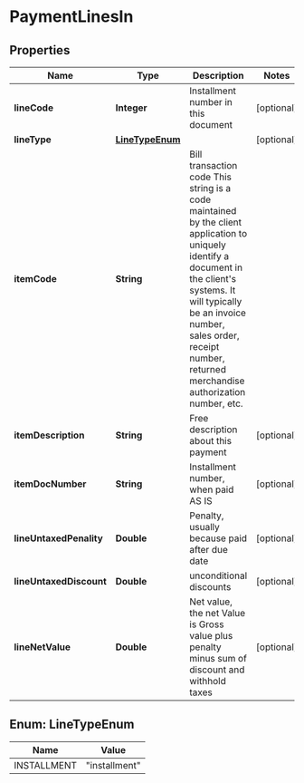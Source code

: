 
# PaymentLinesIn

## Properties
Name | Type | Description | Notes
------------ | ------------- | ------------- | -------------
**lineCode** | **Integer** | Installment number in this document |  [optional]
**lineType** | [**LineTypeEnum**](#LineTypeEnum) |  |  [optional]
**itemCode** | **String** | Bill transaction code This string is a code maintained by the client application to uniquely identify a document in the client&#39;s systems. It will typically be an invoice number, sales order, receipt number, returned merchandise authorization number, etc. | 
**itemDescription** | **String** | Free description about this payment |  [optional]
**itemDocNumber** | **String** | Installment number, when paid AS IS |  [optional]
**lineUntaxedPenality** | **Double** | Penalty, usually because paid after due date |  [optional]
**lineUntaxedDiscount** | **Double** | unconditional discounts |  [optional]
**lineNetValue** | **Double** | Net value, the net Value is Gross value plus penalty minus sum of discount and withhold taxes |  [optional]


<a name="LineTypeEnum"></a>
## Enum: LineTypeEnum
Name | Value
---- | -----
INSTALLMENT | &quot;installment&quot;



